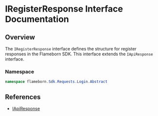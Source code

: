 
# IRegisterResponse Interface Documentation

## Overview

The `IRegisterResponse` interface defines the structure for register responses in the Flameborn SDK. This interface extends the `IApiResponse` interface.

### Namespace
```csharp
namespace flameborn.Sdk.Requests.Login.Abstract
```

## References
- [IApiResponse](https://gkhanc.github.io/flameborn-game/IApiResponse)
